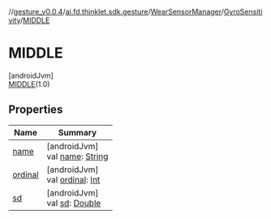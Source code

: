 //[gesture_v0.0.4](../../../../../index.md)/[ai.fd.thinklet.sdk.gesture](../../../index.md)/[WearSensorManager](../../index.md)/[GyroSensitivity](../index.md)/[MIDDLE](index.md)

# MIDDLE

[androidJvm]\
[MIDDLE](index.md)(1.0)

## Properties

| Name | Summary |
|---|---|
| [name](../-v-e-r-y_-h-i-g-h/index.md#-372974862%2FProperties%2F1468078963) | [androidJvm]<br>val [name](../-v-e-r-y_-h-i-g-h/index.md#-372974862%2FProperties%2F1468078963): [String](https://kotlinlang.org/api/latest/jvm/stdlib/kotlin/-string/index.html) |
| [ordinal](../-v-e-r-y_-h-i-g-h/index.md#-739389684%2FProperties%2F1468078963) | [androidJvm]<br>val [ordinal](../-v-e-r-y_-h-i-g-h/index.md#-739389684%2FProperties%2F1468078963): [Int](https://kotlinlang.org/api/latest/jvm/stdlib/kotlin/-int/index.html) |
| [sd](../sd.md) | [androidJvm]<br>val [sd](../sd.md): [Double](https://kotlinlang.org/api/latest/jvm/stdlib/kotlin/-double/index.html) |
